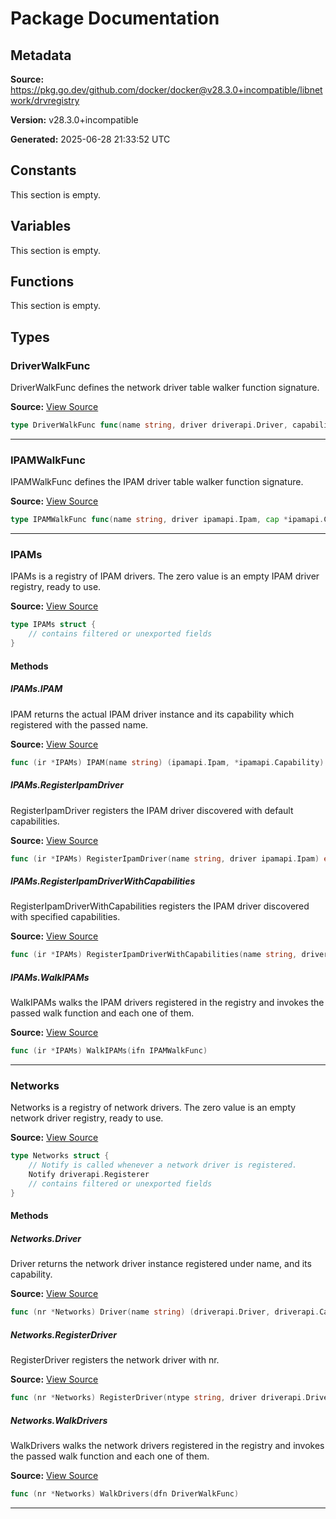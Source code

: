 # Package Documentation

## Metadata

**Source:** https://pkg.go.dev/github.com/docker/docker@v28.3.0+incompatible/libnetwork/drvregistry

**Version:** v28.3.0+incompatible

**Generated:** 2025-06-28 21:33:52 UTC

## Constants

This section is empty.

## Variables

This section is empty.

## Functions

This section is empty.

## Types

### DriverWalkFunc

DriverWalkFunc defines the network driver table walker function signature.

**Source:** [View Source](https://github.com/docker/docker/blob/v28.3.0/libnetwork/drvregistry/networks.go#L12)  

```go
type DriverWalkFunc func(name string, driver driverapi.Driver, capability driverapi.Capability) bool
```

---

### IPAMWalkFunc

IPAMWalkFunc defines the IPAM driver table walker function signature.

**Source:** [View Source](https://github.com/docker/docker/blob/v28.3.0/libnetwork/drvregistry/ipams.go#L63)  

```go
type IPAMWalkFunc func(name string, driver ipamapi.Ipam, cap *ipamapi.Capability) bool
```

---

### IPAMs

IPAMs is a registry of IPAM drivers. The zero value is an empty IPAM driver
registry, ready to use.

**Source:** [View Source](https://github.com/docker/docker/blob/v28.3.0/libnetwork/drvregistry/ipams.go#L19)  

```go
type IPAMs struct {
	// contains filtered or unexported fields
}
```

#### Methods

##### IPAMs.IPAM

IPAM returns the actual IPAM driver instance and its capability which registered with the passed name.

**Source:** [View Source](https://github.com/docker/docker/blob/v28.3.0/libnetwork/drvregistry/ipams.go#L27)  

```go
func (ir *IPAMs) IPAM(name string) (ipamapi.Ipam, *ipamapi.Capability)
```

##### IPAMs.RegisterIpamDriver

RegisterIpamDriver registers the IPAM driver discovered with default capabilities.

**Source:** [View Source](https://github.com/docker/docker/blob/v28.3.0/libnetwork/drvregistry/ipams.go#L58)  

```go
func (ir *IPAMs) RegisterIpamDriver(name string, driver ipamapi.Ipam) error
```

##### IPAMs.RegisterIpamDriverWithCapabilities

RegisterIpamDriverWithCapabilities registers the IPAM driver discovered with specified capabilities.

**Source:** [View Source](https://github.com/docker/docker/blob/v28.3.0/libnetwork/drvregistry/ipams.go#L36)  

```go
func (ir *IPAMs) RegisterIpamDriverWithCapabilities(name string, driver ipamapi.Ipam, caps *ipamapi.Capability) error
```

##### IPAMs.WalkIPAMs

WalkIPAMs walks the IPAM drivers registered in the registry and invokes the passed walk function and each one of them.

**Source:** [View Source](https://github.com/docker/docker/blob/v28.3.0/libnetwork/drvregistry/ipams.go#L66)  

```go
func (ir *IPAMs) WalkIPAMs(ifn IPAMWalkFunc)
```

---

### Networks

Networks is a registry of network drivers. The zero value is an empty network
driver registry, ready to use.

**Source:** [View Source](https://github.com/docker/docker/blob/v28.3.0/libnetwork/drvregistry/networks.go#L21)  

```go
type Networks struct {
	// Notify is called whenever a network driver is registered.
	Notify driverapi.Registerer
	// contains filtered or unexported fields
}
```

#### Methods

##### Networks.Driver

Driver returns the network driver instance registered under name, and its capability.

**Source:** [View Source](https://github.com/docker/docker/blob/v28.3.0/libnetwork/drvregistry/networks.go#L53)  

```go
func (nr *Networks) Driver(name string) (driverapi.Driver, driverapi.Capability)
```

##### Networks.RegisterDriver

RegisterDriver registers the network driver with nr.

**Source:** [View Source](https://github.com/docker/docker/blob/v28.3.0/libnetwork/drvregistry/networks.go#L62)  

```go
func (nr *Networks) RegisterDriver(ntype string, driver driverapi.Driver, capability driverapi.Capability) error
```

##### Networks.WalkDrivers

WalkDrivers walks the network drivers registered in the registry and invokes the passed walk function and each one of them.

**Source:** [View Source](https://github.com/docker/docker/blob/v28.3.0/libnetwork/drvregistry/networks.go#L32)  

```go
func (nr *Networks) WalkDrivers(dfn DriverWalkFunc)
```

---

